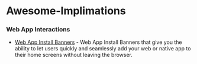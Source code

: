 # Awesome-Implimations

### Web App Interactions

- [Web App Install Banners](https://developers.google.com/web/fundamentals/app-install-banners/) - Web App Install Banners that give you the ability to let users quickly and seamlessly add your web or native app to their home screens without leaving the browser.
